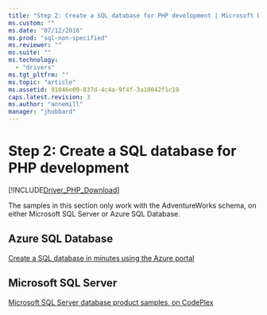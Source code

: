 ```yaml
---
title: "Step 2: Create a SQL database for PHP development | Microsoft Docs"
ms.custom: ""
ms.date: "07/12/2016"
ms.prod: "sql-non-specified"
ms.reviewer: ""
ms.suite: ""
ms.technology: 
  - "drivers"
ms.tgt_pltfrm: ""
ms.topic: "article"
ms.assetid: 91046e09-837d-4c4a-9f4f-3a10042f1c19
caps.latest.revision: 3
ms.author: "annemill"
manager: "jhubbard"
---
```

# Step 2: Create a SQL database for PHP development
[!INCLUDE[Driver_PHP_Download](../../connect/php/includes)]

The samples in this section only work with the AdventureWorks schema, on either Microsoft SQL Server or Azure SQL Database.  
 
 ## Azure SQL Database
 [Create a SQL database in minutes using the Azure portal](https://azure.microsoft.com/documentation/articles/sql-database-get-started/)
 
 ## Microsoft SQL Server 
 [Microsoft SQL Server database product samples, on CodePlex](http://msftdbprodsamples.codeplex.com/)